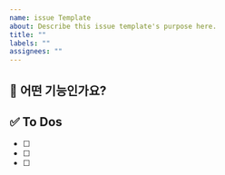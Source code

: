 ```yaml
---
name: issue Template
about: Describe this issue template's purpose here.
title: ""
labels: ""
assignees: ""
---
```


<!-- 제목은 [ 페이지명 ] 내용 으로 작성합니다  -->
<!-- ex) [ Main ] 메인 뷰 구현 -->
<!-- 대괄호 안에 띄어쓰기 있어용!!!!!!!! -->

## 💚 어떤 기능인가요?

## ✅ To Dos

- [ ]
- [ ]
- [ ]
